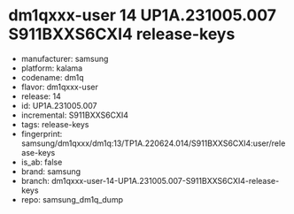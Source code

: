 # dm1qxxx-user 14 UP1A.231005.007 S911BXXS6CXI4 release-keys
- manufacturer: samsung
- platform: kalama
- codename: dm1q
- flavor: dm1qxxx-user
- release: 14
- id: UP1A.231005.007
- incremental: S911BXXS6CXI4
- tags: release-keys
- fingerprint: samsung/dm1qxxx/dm1q:13/TP1A.220624.014/S911BXXS6CXI4:user/release-keys
- is_ab: false
- brand: samsung
- branch: dm1qxxx-user-14-UP1A.231005.007-S911BXXS6CXI4-release-keys
- repo: samsung_dm1q_dump
